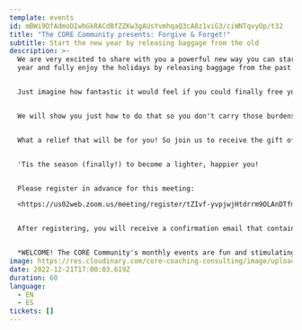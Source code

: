 ```yaml
---
template: events
id: mBWi9DfAdmoDIwhGkRACdBfZZKw3gAUsYvmhqaQ3cA8z1viG3/ciWNTqvyOp/t32
title: "The CORE Community presents: Forgive & Forget!"
subtitle: Start the new year by releasing baggage from the old
description: >-
  We are very excited to share with you a powerful new way you can start the new
  year and fully enjoy the holidays by releasing baggage from the past. 


  J﻿ust imagine how fantastic it would feel if you could finally free yourself from every unpleasant person and experience who has taken up space in your mind or heart.


  We will show you just how to do that so you don't carry those burdens into 2023. 


  W﻿hat a relief that will be for you! So join us to receive the gift of a powerful new tool that will keep on giving you joy in the years ahead.


  '﻿Tis the season (finally!) to b﻿ecome a lighter, happier you!


  Please register in advance for this meeting:

  <https://us02web.zoom.us/meeting/register/tZIvf-yvpjwjHtdrrm9OLAnDTfmAqbwlEVC4> 


  After registering, you will receive a confirmation email that contains information about joining the meeting.


  *W﻿ELCOME! T﻿he CORE Community's monthly events are fun and stimulating gatherings of like-minded people from around the world  -- our friends, colleagues, and neighbors who are learning, mastering, and sharing the Superpower of Balance with THEIR friends, colleagues, and neighbors. We are so pleased that you are taking full advantage of all the gifts we have to offer you and those your love.*
image: https://res.cloudinary.com/core-coaching-consulting/image/upload/v1668858959/CORE_Community_Logo_V1_g766j3.png
date: 2022-12-21T17:00:03.619Z
duration: 60
language:
  - EN
  - ES
tickets: []
---
```

